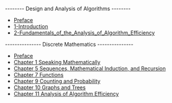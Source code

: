 -------- Design and Analysis of Algorithms --------

* [Preface](./docs/design_and_analysis_of_lgorithms/Preface.md)
* [1-Introduction](./docs/design_and_analysis_of_lgorithms/1_Introduction.md)
* [2-Fundamentals_of_the_Analysis_of_Algorithm_Efficiency](./docs/design_and_analysis_of_lgorithms/2_Fundamentals_of_the_Analysis_of_Algorithm_Efficiency.md)

--------------- Discrete Mathematics ---------------

<!-- * [Discrete mathmatics](./docs/discrete_mathmatics/discrete_mathmatics.md) -->
* [Preface](./docs/discrete_mathmatics/Preface.md)
* [Chapter 1 Speaking Mathematically](./docs/discrete_mathmatics/Chapter_1_Speaking_Mathematically.md)
* [Chapter 5 Sequences, Mathematical Induction, and Recursion](./docs/discrete_mathmatics/Chapter_5_Sequences_Mathematical_Induction_and_Recursion.md)
* [Chapter 7 Functions](./docs/discrete_mathmatics/Chapter_7_Functions.md)
* [Chapter 9 Counting and Probability](./docs/discrete_mathmatics/chapter9_counting_and_probability.md)
* [Chapter 10 Graphs and Trees](./docs/discrete_mathmatics/Chapter_10_GRAPHS_AND_TREES.md)
* [Chapter 11 Analysis of Algorithm Efficiency](./docs/discrete_mathmatics/chapter11_analysis_of_algorithm_efficiency.md)